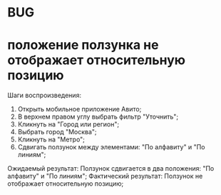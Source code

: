# BUG
# положение ползунка не отображает относительную позицию
Шаги воспроизведения:

1. Открыть мобильное приложение Авито;
2. В верхнем правом углу выбрать фильтр "Уточнить";
3. Кликнуть на "Город или регион";
4. Выбрать город "Москва";
5. Кликнуть на "Метро";
6. Сдвигать ползунок между элементами: "По алфавиту" и "По линиям";

Ожидаемый результат: Ползунок сдвигается в два положения: "По алфавиту" и "По линиям";
Фактический результат: Ползунок не отображает относительную позицию;
